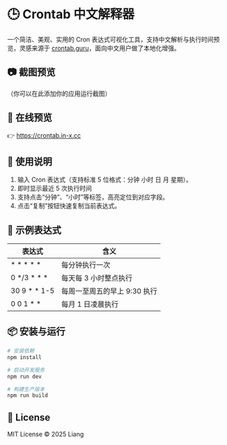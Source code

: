 # 🕒 Crontab 中文解释器

一个简洁、美观、实用的 Cron 表达式可视化工具，支持中文解析与执行时间预览，灵感来源于 [crontab.guru](https://crontab.guru)，面向中文用户做了本地化增强。

## 📷 截图预览

（你可以在此添加你的应用运行截图）

## 🚀 在线预览

👉 <https://crontab.in-x.cc>

## 📘 使用说明

1. 输入 Cron 表达式（支持标准 5 位格式：分钟 小时 日 月 星期）。
2. 即时显示最近 5 次执行时间
3. 支持点击“分钟”、“小时”等标签，高亮定位到对应字段。
4. 点击“复制”按钮快速复制当前表达式。

## 🧪 示例表达式

|  表达式 | 含义 |
| --- | --- |
| \* \* \* \* \* | 每分钟执行一次 |
| 0 \*/3 \* \* \* | 每天每 3 小时整点执行 |
| 30 9 \* \* 1-5 | 每周一至周五的早上 9:30 执行 |
| 0 0 1 \* \* | 每月 1 日凌晨执行 |

## 📦 安装与运行

```bash
# 安装依赖
npm install

# 启动开发服务
npm run dev

# 构建生产版本
npm run build
```

## 📄 License

MIT License © 2025 Liang
